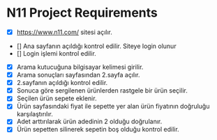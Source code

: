 # N11 Project Requirements

- [x] https://www.n11.com/ sitesi açılır.
- [] Ana sayfanın açıldığı kontrol edilir. Siteye login olunur
- [] Login işlemi kontrol edilir.
- [x] Arama kutucuğuna bilgisayar kelimesi girilir.
- [x] Arama sonuçları sayfasından 2.sayfa açılır.
- [x] 2.sayfanın açıldığı kontrol edilir.
- [x] Sonuca göre sergilenen ürünlerden rastgele bir ürün seçilir.
- [x] Seçilen ürün sepete eklenir.
- [x] Ürün sayfasındaki fiyat ile sepette yer alan ürün fiyatının doğruluğu karşılaştırılır.
- [x] Adet arttırılarak ürün adedinin 2 olduğu doğrulanır.
- [x] Ürün sepetten silinerek sepetin boş olduğu kontrol edilir.

